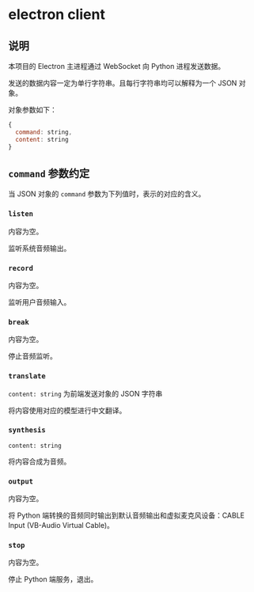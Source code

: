 # electron client

## 说明

本项目的 Electron 主进程通过 WebSocket 向 Python 进程发送数据。

发送的数据内容一定为单行字符串。且每行字符串均可以解释为一个 JSON 对象。

对象参数如下：

```js
{
  command: string,
  content: string
}
```

## `command` 参数约定

当 JSON 对象的 `command` 参数为下列值时，表示的对应的含义。


### `listen`

内容为空。

监听系统音频输出。

### `record`

内容为空。

监听用户音频输入。

### `break`

内容为空。

停止音频监听。

### `translate`

`content: string` 为前端发送对象的 JSON 字符串

将内容使用对应的模型进行中文翻译。

### `synthesis`

`content: string`

将内容合成为音频。

### `output`

内容为空。

将 Python 端转换的音频同时输出到默认音频输出和虚拟麦克风设备：CABLE Input (VB-Audio Virtual Cable)。

### `stop`

内容为空。

停止 Python 端服务，退出。
